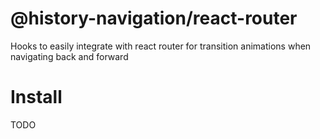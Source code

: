 # @history-navigation/react-router

Hooks to easily integrate with react router for transition animations when navigating back and forward

# Install

TODO
